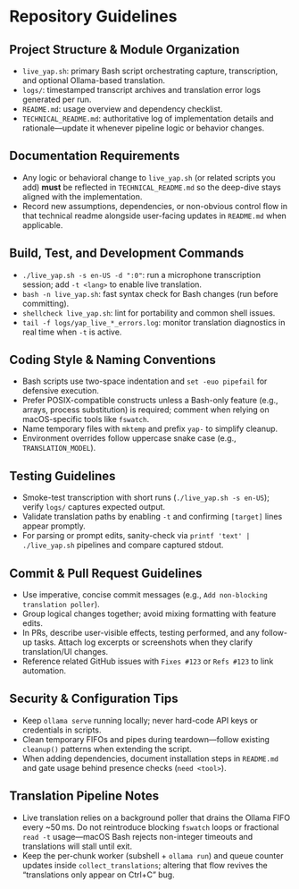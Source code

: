 # Repository Guidelines

## Project Structure & Module Organization
- `live_yap.sh`: primary Bash script orchestrating capture, transcription, and optional Ollama-based translation.
- `logs/`: timestamped transcript archives and translation error logs generated per run.
- `README.md`: usage overview and dependency checklist.
- `TECHNICAL_README.md`: authoritative log of implementation details and rationale—update it whenever pipeline logic or behavior changes.

## Documentation Requirements
- Any logic or behavioral change to `live_yap.sh` (or related scripts you add) **must** be reflected in `TECHNICAL_README.md` so the deep-dive stays aligned with the implementation.
- Record new assumptions, dependencies, or non-obvious control flow in that technical readme alongside user-facing updates in `README.md` when applicable.

## Build, Test, and Development Commands
- `./live_yap.sh -s en-US -d ":0"`: run a microphone transcription session; add `-t <lang>` to enable live translation.
- `bash -n live_yap.sh`: fast syntax check for Bash changes (run before committing).
- `shellcheck live_yap.sh`: lint for portability and common shell issues.
- `tail -f logs/yap_live_*_errors.log`: monitor translation diagnostics in real time when `-t` is active.

## Coding Style & Naming Conventions
- Bash scripts use two-space indentation and `set -euo pipefail` for defensive execution.
- Prefer POSIX-compatible constructs unless a Bash-only feature (e.g., arrays, process substitution) is required; comment when relying on macOS-specific tools like `fswatch`.
- Name temporary files with `mktemp` and prefix `yap-` to simplify cleanup.
- Environment overrides follow uppercase snake case (e.g., `TRANSLATION_MODEL`).

## Testing Guidelines
- Smoke-test transcription with short runs (`./live_yap.sh -s en-US`); verify `logs/` captures expected output.
- Validate translation paths by enabling `-t` and confirming `[target]` lines appear promptly.
- For parsing or prompt edits, sanity-check via `printf 'text' | ./live_yap.sh` pipelines and compare captured stdout.

## Commit & Pull Request Guidelines
- Use imperative, concise commit messages (e.g., `Add non-blocking translation poller`).
- Group logical changes together; avoid mixing formatting with feature edits.
- In PRs, describe user-visible effects, testing performed, and any follow-up tasks. Attach log excerpts or screenshots when they clarify translation/UI changes.
- Reference related GitHub issues with `Fixes #123` or `Refs #123` to link automation.

## Security & Configuration Tips
- Keep `ollama serve` running locally; never hard-code API keys or credentials in scripts.
- Clean temporary FIFOs and pipes during teardown—follow existing `cleanup()` patterns when extending the script.
- When adding dependencies, document installation steps in `README.md` and gate usage behind presence checks (`need <tool>`).

## Translation Pipeline Notes
- Live translation relies on a background poller that drains the Ollama FIFO every ~50 ms. Do not reintroduce blocking `fswatch` loops or fractional `read -t` usage—macOS Bash rejects non-integer timeouts and translations will stall until exit.
- Keep the per-chunk worker (subshell + `ollama run`) and queue counter updates inside `collect_translations`; altering that flow revives the “translations only appear on Ctrl+C” bug.
